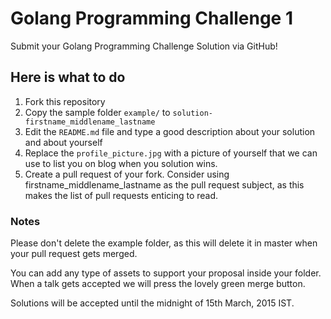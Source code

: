 # Golang Programming Challenge 1

Submit your Golang Programming Challenge Solution via GitHub!

## Here is what to do

1. Fork this repository
2. Copy the sample folder `example/` to `solution-firstname_middlename_lastname`
3. Edit the `README.md` file and type a good description about your solution and about yourself
4. Replace the `profile_picture.jpg` with a picture of yourself that we can use to list you on blog when you solution wins.
5. Create a pull request of your fork. Consider using firstname_middlename_lastname as the pull request subject, as this makes the list of pull requests enticing to read.

### Notes

Please don't delete the example folder, as this will delete it in master when your pull request gets merged.

You can add any type of assets to support your proposal inside your folder.
When a talk gets accepted we will press the lovely green merge button.

Solutions will be accepted until the midnight of 15th March, 2015 IST.

